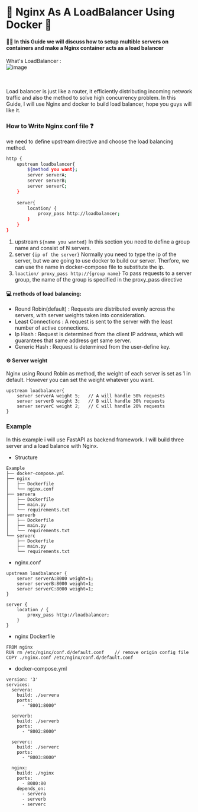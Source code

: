# 📌 Nginx As A LoadBalancer Using Docker 📌
####  👨‍💻 In this Guide we will discuss how to setup multible servers on containers and make a Nginx container acts as a load balancer
What's LoadBalancer : \
![image](https://github.com/user-attachments/assets/bbf939cc-f49e-4bd3-ae44-8cae6390ceaa)

\
\
Load balancer is just like a router, it efficiently distributing incoming network traffic and also the method to solve high concurrency problem. In this Guide, I will use Nginx and docker to build load balancer, hope you guys will like it.

### How to Write Nginx conf file ❓
we need to define upstream directive and choose the load balancing method.
```bash
http {
    upstream loadbalancer{
        ${method you want};
        server serverA;
        server serverB;
        server serverC;
    }
    
    server{
        location/ {
            proxy_pass http://loadbalancer;
        }
    }
}
```
1. upstream `${name you wanted}` In this section you need to define a group name and consist of N servers.
2. server `{ip of the server}` Normally you need to type the ip of the server, but we are going to use docker to build our server. Therfore, we can use the name in docker-compose file to substitute the ip.
3. `loaction/ proxy_pass http://{group name}` To pass requests to a server group, the name of the group is specified in the proxy_pass directive

#### 💻 methods of load balancing:
-   Round Robin(default) : Requests are distributed evenly across the servers, with server weights taken into consideration.
-   Least Connections : A request is sent to the server with the least number of active connections.
-   Ip Hash : Request is determined from the client IP address, which will guarantees that same address get same server.
-   Generic Hash : Request is determined from the user-define key.


#### ⚙ Server weight
Nginx using Round Robin as method, the weight of each server is set as 1 in default. However you can set the weight whatever you want.
```
upstream loadbalancer{
    server serverA weight 5;   // A will handle 50% requests
    server serverB weight 3;   // B will handle 30% requests
    server serverC weight 2;   // C will handle 20% requests
}
```

### Example
In this example i will use FastAPI as backend framework. I will build three server and a load balance with Nginx.
* Structure
```
Example
├── docker-compose.yml
├── nginx
│   ├── Dockerfile
│   └── nginx.conf
├── servera
│   ├── Dockerfile
│   ├── main.py
│   └── requirements.txt
├── serverb
│   ├── Dockerfile
│   ├── main.py
│   └── requirements.txt
└── serverc
    ├── Dockerfile
    ├── main.py
    └── requirements.txt
```    
* nginx.conf
```
upstream loadbalancer {
    server serverA:8000 weight=1;
    server serverB:8000 weight=1;
    server serverC:8000 weight=1;
}

server {
    location / {
        proxy_pass http://loadbalancer;
    }
}

```
* nginx Dockerfile
```
FROM nginx
RUN rm /etc/nginx/conf.d/default.conf    // remove origin config file
COPY ./nginx.conf /etc/nginx/conf.d/default.conf
```

* docker-compose.yml
```
version: '3'
services:
  servera:
    build: ./servera
    ports:
      - "8001:8000" 

  serverb:
    build: ./serverb
    ports:
      - "8002:8000"   

  serverc:
    build: ./serverc
    ports:
      - "8003:8000" 

  nginx:
    build: ./nginx
    ports:
      - 8080:80
    depends_on:
      - servera
      - serverb
      - serverc
```
